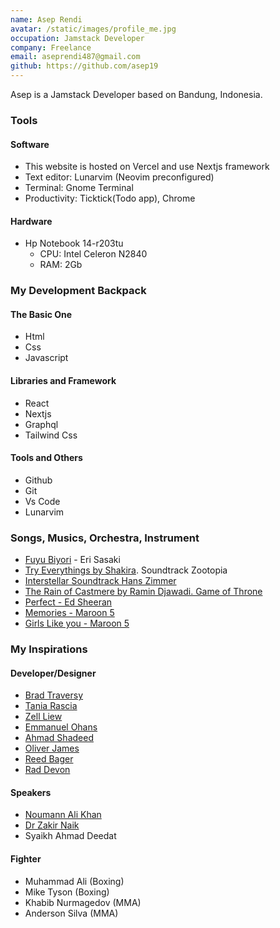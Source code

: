 ```yaml
---
name: Asep Rendi
avatar: /static/images/profile_me.jpg
occupation: Jamstack Developer
company: Freelance
email: aseprendi487@gmail.com
github: https://github.com/asep19
---
```


Asep is a Jamstack Developer based on Bandung, Indonesia.

### Tools

#### Software

- This website is hosted on Vercel and use Nextjs framework
- Text editor: Lunarvim (Neovim preconfigured)
- Terminal: Gnome Terminal
- Productivity: Ticktick(Todo app), Chrome

#### Hardware

- Hp Notebook 14-r203tu
  - CPU: Intel Celeron N2840
  - RAM: 2Gb

### My Development Backpack

#### The Basic One

- Html
- Css
- Javascript

#### Libraries and Framework

- React
- Nextjs
- Graphql
- Tailwind Css

#### Tools and Others

- Github
- Git
- Vs Code
- Lunarvim

### Songs, Musics, Orchestra, Instrument

- [Fuyu Biyori](https://www.youtube.com/watch?v=0EX3tQWswj0) - Eri Sasaki
- [Try Everythings by Shakira](https://www.youtube.com/watch?v=c6rP-YP4c5I). Soundtrack Zootopia
- [Interstellar Soundtrack Hans Zimmer](https://www.youtube.com/watch?v=kottjfEd7Zw)
- [The Rain of Castmere by Ramin Djawadi. Game of Throne](https://www.youtube.com/watch?v=3pCGU3bIPEc)
- [Perfect - Ed Sheeran](https://www.youtube.com/watch?v=2Vv-BfVoq4g)
- [Memories - Maroon 5](https://www.youtube.com/watch?v=SlPhMPnQ58k)
- [Girls Like you - Maroon 5](https://www.youtube.com/watch?v=aJOTlE1K90k)

### My Inspirations

#### Developer/Designer

- [Brad Traversy](https://www.youtube.com/@TraversyMedia)
- [Tania Rascia](https://www.taniarascia.com/)
- [Zell Liew](https://zellwk.com/)
- [Emmanuel Ohans](https://www.freecodecamp.org/news/author/emmanuel/)
- [Ahmad Shadeed](https://ishadeed.com/)
- [Oliver James](https://www.internetingishard.com)
- [Reed Bager](https://www.freecodecamp.org/news/author/reed/)
- [Rad Devon](https://raddevon.com/)

#### Speakers

- [Noumann Ali Khan](https://www.youtube.com/@bayyinah)
- [Dr Zakir Naik](https://www.youtube.com/@Drzakirchannel)
- Syaikh Ahmad Deedat

#### Fighter

- Muhammad Ali (Boxing)
- Mike Tyson (Boxing)
- Khabib Nurmagedov (MMA)
- Anderson Silva (MMA)
